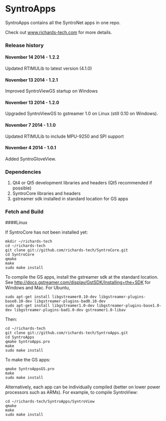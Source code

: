 # SyntroApps

SyntroApps contains all the SyntroNet apps in one repo.

Check out www.richards-tech.com for more details.

### Release history

#### November 14 2014 - 1.2.2

Updated RTIMULib to latest version (4.1.0)

#### November 13 2014 - 1.2.1

Improved SyntroViewGS startup on Windows

#### November 13 2014 - 1.2.0

Upgraded SyntroViewGS to gstreamer 1.0 on Linux (still 0.10 on Windows).

#### November 7 2014 - 1.1.0

Updated RTIMULib to include MPU-9250 and SPI support

#### November 4 2014 - 1.0.1

Added SyntroGloveView.

### Dependencies

1. Qt4 or Qt5 development libraries and headers (Qt5 recommended if possible)
2. SyntroCore libraries and headers 
3. gstreamer sdk installed in standard location for GS apps


### Fetch and Build

####Linux

If SyntroCore has not been installed yet:

	mkdir ~/richards-tech
	cd ~/richards-tech
	git clone git://github.com/richards-tech/SyntroCore.git
	cd SyntroCore
	qmake
	make
	sudo make install

To compile the GS apps, install the gstreamer sdk at the standard location. See http://docs.gstreamer.com/display/GstSDK/Installing+the+SDK for Windows and Mac. For Ubuntu,

	sudo apt-get install libgstreamer0.10-dev libgstreamer-plugins-base0.10-dev libgstreamer-plugins-bad0.10-dev	
	sudo apt-get install libgstreamer1.0-dev libgstreamer-plugins-base1.0-dev libgstreamer-plugins-bad1.0-dev gstreamer1.0-libav	

	
Then:

	cd ~/richards-tech
	git clone git://github.com/richards-tech/SyntroApps.git
	cd SyntroApps
	qmake SyntroApps.pro
	make
	sudo make install

To make the GS apps:

	qmake SyntroAppsGS.pro
	make
	sudo make install


Alternatively, each app can be individually compiled (better on lower power processors such as ARMs). For example, to compile SyntroView:

	cd ~/richards-tech/SyntroApps/SyntroView
	qmake
	make
	sudo make install



